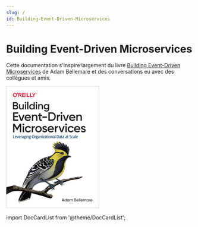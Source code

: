 ```yaml
---
slug: /
id: Building-Event-Driven-Microservices
---
```


# Building Event-Driven Microservices

Cette documentation s'inspire largement du livre [Building Event-Driven Microservices](https://www.oreilly.com/library/view/building-event-driven-microservices/9781492057881/) de Adam Bellemare et des conversations eu avec des collègues et amis.

![alt text](../../static/img/building-event-driven-microservices-book.jpg)

import DocCardList from '@theme/DocCardList';

<DocCardList />